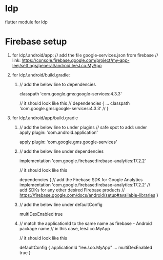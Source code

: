 # ldp

flutter module for ldp

# Firebase setup

1. for ldp/.android/app:
    // add the file google-services.json from firebase
    // link: https://console.firebase.google.com/project/my-app-leej/settings/general/android:leeJ.co.MyApp

2. for ldp/.android/build.gradle:
    1) // add the below line to dependencies

        classpath 'com.google.gms:google-services:4.3.3'

       // it should look like this
        //
        dependencies {
        ...
        classpath 'com.google.gms:google-services:4.3.3'
        //
        }   

3. for ldp/.android/app/build.gradle
    1) // add the below line to under plugins
       // safe spot to add: under apply plugin: 'com.android.application'

        apply plugin: 'com.google.gms.google-services'
    
    2) // add the below line under dependencies

        implementation 'com.google.firebase:firebase-analytics:17.2.2'
    
       // it should look like this

        dependencies {
        // add the Firebase SDK for Google Analytics
        implementation 'com.google.firebase:firebase-analytics:17.2.2'
        // add SDKs for any other desired Firebase products
        // https://firebase.google.com/docs/android/setup#available-libraries
        }   

    3) // add the below line under defaultConfig

        multiDexEnabled true

    4) // match the applicationId to the same name as firebase - Android package name
       // in this case, leeJ.co.MyApp

       // it should look like this

       defaultConfig {
        applicationId "leeJ.co.MyApp"
        ...
        multiDexEnabled true
    }
    